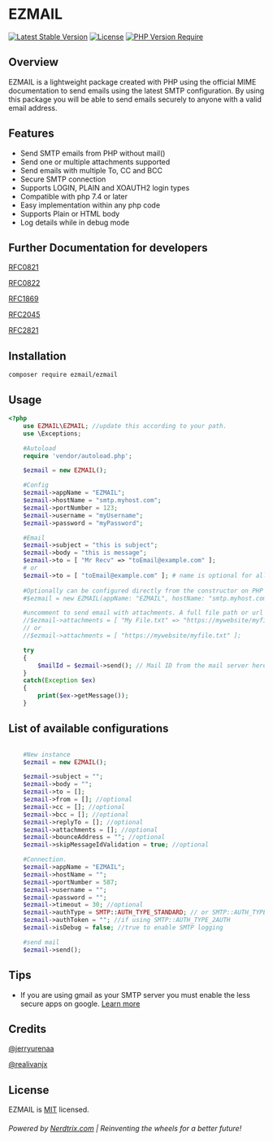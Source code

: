 # EZMAIL 

[![Latest Stable Version](http://poser.pugx.org/ezmail/ezmail/v)](https://packagist.org/packages/ezmail/ezmail)
[![License](http://poser.pugx.org/ezmail/ezmail/license)](https://packagist.org/packages/ezmail/ezmail) 
[![PHP Version Require](http://poser.pugx.org/ezmail/ezmail/require/php)](https://packagist.org/packages/ezmail/ezmail)

## Overview
EZMAIL is a lightweight package created with PHP using the official MIME documentation to send emails using the latest SMTP configuration. By using this package you will be able to send emails securely to anyone with a valid email address.

## Features
- Send SMTP emails from PHP without mail()
- Send one or multiple attachments supported
- Send emails with multiple To, CC and BCC
- Secure SMTP connection
- Supports LOGIN, PLAIN and XOAUTH2 login types
- Compatible with php 7.4 or later
- Easy implementation within any php code
- Supports Plain or HTML body
- Log details while in debug mode


## Further Documentation for developers

[RFC0821](https://www.ietf.org/rfc/rfc0821.txt)

[RFC0822](https://tools.ietf.org/html/rfc822)

[RFC1869](https://tools.ietf.org/html/rfc1869)

[RFC2045](https://tools.ietf.org/html/rfc2045)

[RFC2821](https://www.ietf.org/rfc/rfc2821.txt)

## Installation

```
composer require ezmail/ezmail
```


## Usage 

```php
<?php
    use EZMAIL\EZMAIL; //update this according to your path.
    use \Exceptions; 

    #Autoload
    require 'vendor/autoload.php';

    $ezmail = new EZMAIL();

    #Config
    $ezmail->appName = "EZMAIL";
    $ezmail->hostName = "smtp.myhost.com";
    $ezmail->portNumber = 123;
    $ezmail->username = "myUsername";
    $ezmail->password = "myPassword";

    #Email
    $ezmail->subject = "this is subject";
    $ezmail->body = "this is message";
    $ezmail->to = [ "Mr Recv" => "toEmail@example.com" ];
    # or
    $ezmail->to = [ "toEmail@example.com" ]; # name is optional for all address fields
    
    #Optionally can be configured directly from the constructor on PHP 8+
    #$ezmail = new EZMAIL(appName: "EZMAIL", hostName: "smtp.myhost.com", ...);

    #uncomment to send email with attachments. A full file path or url is required.
    //$ezmail->attachments = [ "My File.txt" => "https://mywebsite/myfile.txt" ];
    // or
    //$ezmail->attachments = [ "https://mywebsite/myfile.txt" ];

    try
    {
        $mailId = $ezmail->send(); // Mail ID from the mail server here.
    }
    catch(Exception $ex)
    {
        print($ex->getMessage());
    } 
```

## List of available configurations

```php

    #New instance
    $ezmail = new EZMAIL();

    $ezmail->subject = "";
    $ezmail->body = "";
    $ezmail->to = []; 
    $ezmail->from = []; //optional
    $ezmail->cc = []; //optional
    $ezmail->bcc = []; //optional
    $ezmail->replyTo = []; //optional
    $ezmail->attachments = []; //optional
    $ezmail->bounceAddress = ""; //optional
    $ezmail->skipMessageIdValidation = true; //optional

    #Connection.
    $ezmail->appName = "EZMAIL";
    $ezmail->hostName = "";
    $ezmail->portNumber = 587;
    $ezmail->username = "";
    $ezmail->password = "";
    $ezmail->timeout = 30; //optional
    $ezmail->authType = SMTP::AUTH_TYPE_STANDARD; // or SMTP::AUTH_TYPE_PLAIN, SMTP::AUTH_TYPE_2AUTH
    $ezmail->authToken = ""; //if using SMTP::AUTH_TYPE_2AUTH
    $ezmail->isDebug = false; //true to enable SMTP logging

    #send mail
    $ezmail->send();

```



## Tips
- If you are using gmail as your SMTP server you must enable the less secure apps on google. [Learn more](https://www.google.com/settings/security/lesssecureapps)  


## Credits
[@jerryurenaa](http://jerryurenaa.com)

[@realivanjx](https://github.com/realivanjx)



## License
EZMAIL is [MIT](https://github.com/Nerdtrix/FetchAsync/blob/main/LICENSE.md) licensed.


###### Powered by [Nerdtrix.com](http://nerdtrix.com) | Reinventing the wheels for a better future!
